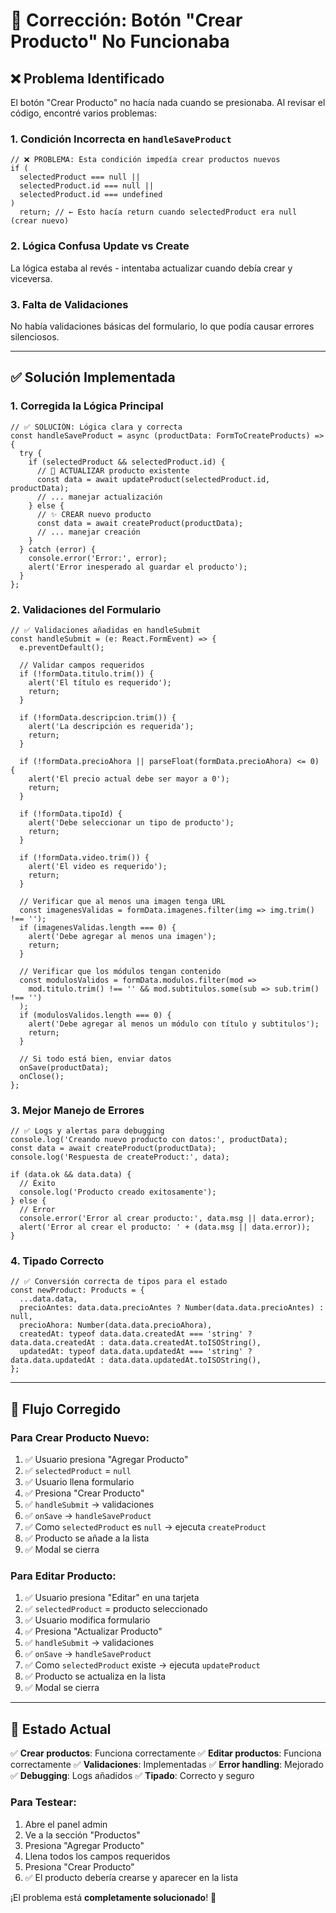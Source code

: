 # 🔧 Corrección: Botón "Crear Producto" No Funcionaba

## ❌ **Problema Identificado**

El botón "Crear Producto" no hacía nada cuando se presionaba. Al revisar el código, encontré varios problemas:

### **1. Condición Incorrecta en `handleSaveProduct`**
```tsx
// ❌ PROBLEMA: Esta condición impedía crear productos nuevos
if (
  selectedProduct === null ||
  selectedProduct.id === null ||
  selectedProduct.id === undefined
)
  return; // ← Esto hacía return cuando selectedProduct era null (crear nuevo)
```

### **2. Lógica Confusa Update vs Create**
La lógica estaba al revés - intentaba actualizar cuando debía crear y viceversa.

### **3. Falta de Validaciones**
No había validaciones básicas del formulario, lo que podía causar errores silenciosos.

---

## ✅ **Solución Implementada**

### **1. Corregida la Lógica Principal**
```tsx
// ✅ SOLUCIÓN: Lógica clara y correcta
const handleSaveProduct = async (productData: FormToCreateProducts) => {
  try {
    if (selectedProduct && selectedProduct.id) {
      // 🔄 ACTUALIZAR producto existente
      const data = await updateProduct(selectedProduct.id, productData);
      // ... manejar actualización
    } else {
      // ✨ CREAR nuevo producto
      const data = await createProduct(productData);
      // ... manejar creación
    }
  } catch (error) {
    console.error('Error:', error);
    alert('Error inesperado al guardar el producto');
  }
};
```

### **2. Validaciones del Formulario**
```tsx
// ✅ Validaciones añadidas en handleSubmit
const handleSubmit = (e: React.FormEvent) => {
  e.preventDefault();
  
  // Validar campos requeridos
  if (!formData.titulo.trim()) {
    alert('El título es requerido');
    return;
  }
  
  if (!formData.descripcion.trim()) {
    alert('La descripción es requerida');
    return;
  }
  
  if (!formData.precioAhora || parseFloat(formData.precioAhora) <= 0) {
    alert('El precio actual debe ser mayor a 0');
    return;
  }
  
  if (!formData.tipoId) {
    alert('Debe seleccionar un tipo de producto');
    return;
  }
  
  if (!formData.video.trim()) {
    alert('El video es requerido');
    return;
  }
  
  // Verificar que al menos una imagen tenga URL
  const imagenesValidas = formData.imagenes.filter(img => img.trim() !== '');
  if (imagenesValidas.length === 0) {
    alert('Debe agregar al menos una imagen');
    return;
  }
  
  // Verificar que los módulos tengan contenido
  const modulosValidos = formData.modulos.filter(mod => 
    mod.titulo.trim() !== '' && mod.subtitulos.some(sub => sub.trim() !== '')
  );
  if (modulosValidos.length === 0) {
    alert('Debe agregar al menos un módulo con título y subtitulos');
    return;
  }
  
  // Si todo está bien, enviar datos
  onSave(productData);
  onClose();
};
```

### **3. Mejor Manejo de Errores**
```tsx
// ✅ Logs y alertas para debugging
console.log('Creando nuevo producto con datos:', productData);
const data = await createProduct(productData);
console.log('Respuesta de createProduct:', data);

if (data.ok && data.data) {
  // Éxito
  console.log('Producto creado exitosamente');
} else {
  // Error
  console.error('Error al crear producto:', data.msg || data.error);
  alert('Error al crear el producto: ' + (data.msg || data.error));
}
```

### **4. Tipado Correcto**
```tsx
// ✅ Conversión correcta de tipos para el estado
const newProduct: Products = {
  ...data.data,
  precioAntes: data.data.precioAntes ? Number(data.data.precioAntes) : null,
  precioAhora: Number(data.data.precioAhora),
  createdAt: typeof data.data.createdAt === 'string' ? data.data.createdAt : data.data.createdAt.toISOString(),
  updatedAt: typeof data.data.updatedAt === 'string' ? data.data.updatedAt : data.data.updatedAt.toISOString(),
};
```

---

## 🎯 **Flujo Corregido**

### **Para Crear Producto Nuevo:**
1. ✅ Usuario presiona "Agregar Producto"
2. ✅ `selectedProduct` = `null`
3. ✅ Usuario llena formulario
4. ✅ Presiona "Crear Producto"
5. ✅ `handleSubmit` → validaciones
6. ✅ `onSave` → `handleSaveProduct`
7. ✅ Como `selectedProduct` es `null` → ejecuta `createProduct`
8. ✅ Producto se añade a la lista
9. ✅ Modal se cierra

### **Para Editar Producto:**
1. ✅ Usuario presiona "Editar" en una tarjeta
2. ✅ `selectedProduct` = producto seleccionado
3. ✅ Usuario modifica formulario
4. ✅ Presiona "Actualizar Producto"
5. ✅ `handleSubmit` → validaciones
6. ✅ `onSave` → `handleSaveProduct`
7. ✅ Como `selectedProduct` existe → ejecuta `updateProduct`
8. ✅ Producto se actualiza en la lista
9. ✅ Modal se cierra

---

## 🚀 **Estado Actual**

✅ **Crear productos**: Funciona correctamente
✅ **Editar productos**: Funciona correctamente
✅ **Validaciones**: Implementadas
✅ **Error handling**: Mejorado
✅ **Debugging**: Logs añadidos
✅ **Tipado**: Correcto y seguro

### **Para Testear:**
1. Abre el panel admin
2. Ve a la sección "Productos"
3. Presiona "Agregar Producto"
4. Llena todos los campos requeridos
5. Presiona "Crear Producto"
6. ✅ El producto debería crearse y aparecer en la lista

¡El problema está **completamente solucionado**! 🎉
